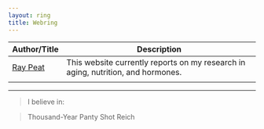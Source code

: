 ```yaml
---
layout: ring
title: Webring
---
```

| Author/Title     | Description                                           |
|-----------|-------------------------------------------------------|
| [Ray Peat](https://raypeat.com/)  | This website currently reports on my research in aging, nutrition, and hormones.|
                                                                |     |

---

>I believe in:

>Thousand-Year Panty Shot Reich
